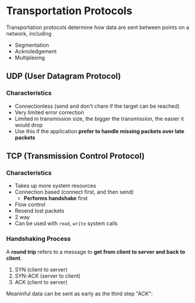 # Transportation Protocols

Transportation protocols determine how data are sent between points
on a network, including

- Segmentation
- Acknoledgement
- Multiplexing

## UDP (User Datagram Protocol)

### Characteristics

- Connectionless (send and don't chare if the target can be reached)
- Very limited error correction
- Limited in transmission size, the bigger the transmission, the easier
  it would drop
- Use this if the application **prefer to handle missing packets
  over late packets**

## TCP (Transmission Control Protocol)

### Characteristics

- Takes up more system resources
- Connection based (connect first, and then send)
  - **Performs handshake** first
- Flow control
- Resend lost packets
- 2 way
- Can be used with `read`, `write` system calls

### Handshaking Process

A **round trip** refers to a message to **get from client to server and back
to client**.

1. SYN (client to server)
2. SYN-ACK (server to client)
3. ACK (client to server)

Meaninful data can be sent as early as the third step "ACK":
